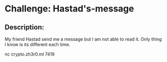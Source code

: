 # Challenge: Hastad's-message
## Description:
My friend Hastad send me a message but I am not able to read it. Only thing I know is its different each time.

nc crypto.zh3r0.ml 7419 
